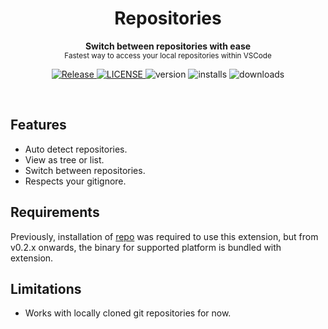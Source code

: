<h1 align='center'>Repositories</h1>
<p align="center">
  <b>Switch between repositories with ease</b><br/>
  <sub>Fastest way to access your local repositories within VSCode</sub>
</p>
<p align='center'>
  <a href="https://github.com/mohitsinghs/vscode-repo/actions/workflows/release.yml">
    <img alt="Release" src="https://img.shields.io/github/workflow/status/mohitsinghs/vscode-repo/release?style=flat-square" />
  </a>
  <a href="https://github.com/mohitsinghs/vscode-repo/blob/main/LICENSE">
    <img alt="LICENSE" src="https://img.shields.io/github/license/mohitsinghs/vscode-repo?style=flat-square" />
  </a>
  <img alt="version" src="https://img.shields.io/visual-studio-marketplace/v/mohitsingh.repo?style=flat-square" />
  <img alt="installs" src="https://img.shields.io/visual-studio-marketplace/i/mohitsingh.repo?style=flat-square" />
  <img alt="downloads" src="https://img.shields.io/visual-studio-marketplace/d/mohitsingh.repo?style=flat-square" />
</p>
<br />

## Features

- Auto detect repositories.
- View as tree or list.
- Switch between repositories.
- Respects your gitignore.

## Requirements

Previously, installation of [repo](https://github.com/mohitsinghs/repo) was required to use this extension,
but from v0.2.x onwards, the binary for supported platform is bundled with extension.

## Limitations

- Works with locally cloned git repositories for now.
